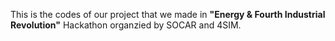 This is the codes of our project that we made in **"Energy & Fourth Industrial Revolution"** Hackathon organzied by SOCAR and 4SIM.
